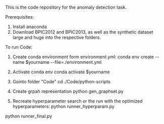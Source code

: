 This is the code repository for the anomaly detection task.

Prerequisites:
1. Install anaconda
2. Download BPIC2012 and BPIC2013, as well as the synthetic dataset large and huge into the respective folders.

To run Code:
1. Create conda environment form environment.yml:
conda env create --name $yourname --file=./environment.yml

2. Activate conda env
conda activate $yourname

3. Gointo folder "Code"
cd ./Code/python-scripts

4. Create grpah representation
python gen_graphset.py

5. Recreate hyperparameter search or the run with the optimized hyperparameters:
python runner_hyperparam.py

python runner_final.py